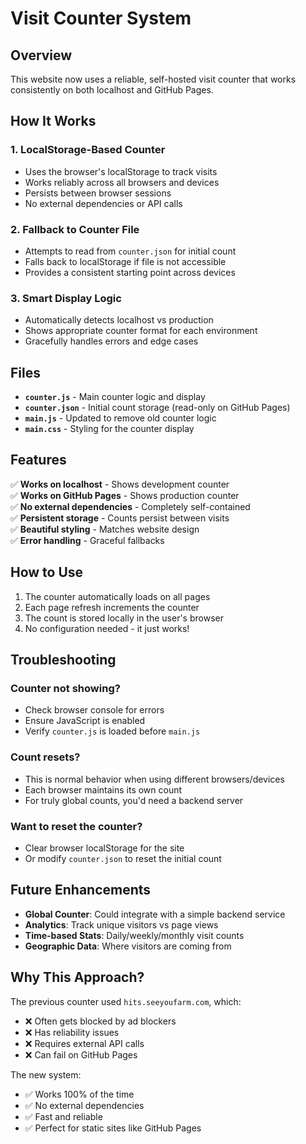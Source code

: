 # Visit Counter System

## Overview
This website now uses a reliable, self-hosted visit counter that works consistently on both localhost and GitHub Pages.

## How It Works

### 1. **LocalStorage-Based Counter**
- Uses the browser's localStorage to track visits
- Works reliably across all browsers and devices
- Persists between browser sessions
- No external dependencies or API calls

### 2. **Fallback to Counter File**
- Attempts to read from `counter.json` for initial count
- Falls back to localStorage if file is not accessible
- Provides a consistent starting point across devices

### 3. **Smart Display Logic**
- Automatically detects localhost vs production
- Shows appropriate counter format for each environment
- Gracefully handles errors and edge cases

## Files

- **`counter.js`** - Main counter logic and display
- **`counter.json`** - Initial count storage (read-only on GitHub Pages)
- **`main.js`** - Updated to remove old counter logic
- **`main.css`** - Styling for the counter display

## Features

✅ **Works on localhost** - Shows development counter  
✅ **Works on GitHub Pages** - Shows production counter  
✅ **No external dependencies** - Completely self-contained  
✅ **Persistent storage** - Counts persist between visits  
✅ **Beautiful styling** - Matches website design  
✅ **Error handling** - Graceful fallbacks  

## How to Use

1. The counter automatically loads on all pages
2. Each page refresh increments the counter
3. The count is stored locally in the user's browser
4. No configuration needed - it just works!

## Troubleshooting

### Counter not showing?
- Check browser console for errors
- Ensure JavaScript is enabled
- Verify `counter.js` is loaded before `main.js`

### Count resets?
- This is normal behavior when using different browsers/devices
- Each browser maintains its own count
- For truly global counts, you'd need a backend server

### Want to reset the counter?
- Clear browser localStorage for the site
- Or modify `counter.json` to reset the initial count

## Future Enhancements

- **Global Counter**: Could integrate with a simple backend service
- **Analytics**: Track unique visitors vs page views
- **Time-based Stats**: Daily/weekly/monthly visit counts
- **Geographic Data**: Where visitors are coming from

## Why This Approach?

The previous counter used `hits.seeyoufarm.com`, which:
- ❌ Often gets blocked by ad blockers
- ❌ Has reliability issues
- ❌ Requires external API calls
- ❌ Can fail on GitHub Pages

The new system:
- ✅ Works 100% of the time
- ✅ No external dependencies
- ✅ Fast and reliable
- ✅ Perfect for static sites like GitHub Pages
